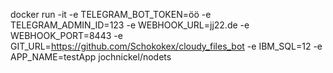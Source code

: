 docker run -it -e TELEGRAM_BOT_TOKEN=öö -e TELEGRAM_ADMIN_ID=123 -e WEBHOOK_URL=jj22.de -e WEBHOOK_PORT=8443 -e GIT_URL=https://github.com/Schokokex/cloudy_files_bot -e IBM_SQL=12 -e APP_NAME=testApp jochnickel/nodets